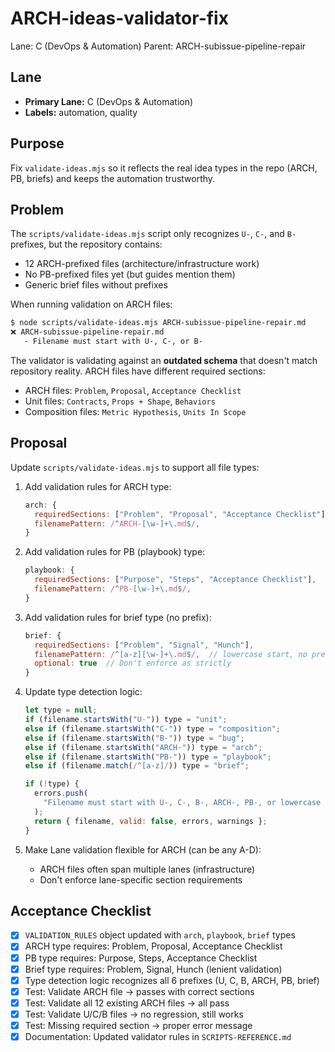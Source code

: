 # ARCH-ideas-validator-fix

Lane: C (DevOps & Automation)
Parent: ARCH-subissue-pipeline-repair

## Lane

- **Primary Lane:** C (DevOps & Automation)
- **Labels:** automation, quality

## Purpose

Fix `validate-ideas.mjs` so it reflects the real idea types in the repo (ARCH, PB, briefs) and keeps the automation trustworthy.

## Problem

The `scripts/validate-ideas.mjs` script only recognizes `U-`, `C-`, and `B-` prefixes, but the repository contains:

- 12 ARCH-prefixed files (architecture/infrastructure work)
- No PB-prefixed files yet (but guides mention them)
- Generic brief files without prefixes

When running validation on ARCH files:

```bash
$ node scripts/validate-ideas.mjs ARCH-subissue-pipeline-repair.md
❌ ARCH-subissue-pipeline-repair.md
   - Filename must start with U-, C-, or B-
```

The validator is validating against an **outdated schema** that doesn't match repository reality. ARCH files have different required sections:

- ARCH files: `Problem`, `Proposal`, `Acceptance Checklist`
- Unit files: `Contracts`, `Props + Shape`, `Behaviors`
- Composition files: `Metric Hypothesis`, `Units In Scope`

## Proposal

Update `scripts/validate-ideas.mjs` to support all file types:

1. Add validation rules for ARCH type:

   ```javascript
   arch: {
     requiredSections: ["Problem", "Proposal", "Acceptance Checklist"],
     filenamePattern: /^ARCH-[\w-]+\.md$/,
   }
   ```

2. Add validation rules for PB (playbook) type:

   ```javascript
   playbook: {
     requiredSections: ["Purpose", "Steps", "Acceptance Checklist"],
     filenamePattern: /^PB-[\w-]+\.md$/,
   }
   ```

3. Add validation rules for brief type (no prefix):

   ```javascript
   brief: {
     requiredSections: ["Problem", "Signal", "Hunch"],
     filenamePattern: /^[a-z][\w-]+\.md$/,  // lowercase start, no prefix
     optional: true  // Don't enforce as strictly
   }
   ```

4. Update type detection logic:

   ```javascript
   let type = null;
   if (filename.startsWith("U-")) type = "unit";
   else if (filename.startsWith("C-")) type = "composition";
   else if (filename.startsWith("B-")) type = "bug";
   else if (filename.startsWith("ARCH-")) type = "arch";
   else if (filename.startsWith("PB-")) type = "playbook";
   else if (filename.match(/^[a-z]/)) type = "brief";

   if (!type) {
     errors.push(
       "Filename must start with U-, C-, B-, ARCH-, PB-, or lowercase letter",
     );
     return { filename, valid: false, errors, warnings };
   }
   ```

5. Make Lane validation flexible for ARCH (can be any A-D):
   - ARCH files often span multiple lanes (infrastructure)
   - Don't enforce lane-specific section requirements

## Acceptance Checklist

- [x] `VALIDATION_RULES` object updated with `arch`, `playbook`, `brief` types
- [x] ARCH type requires: Problem, Proposal, Acceptance Checklist
- [x] PB type requires: Purpose, Steps, Acceptance Checklist
- [x] Brief type requires: Problem, Signal, Hunch (lenient validation)
- [x] Type detection logic recognizes all 6 prefixes (U, C, B, ARCH, PB, brief)
- [x] Test: Validate ARCH file → passes with correct sections
- [x] Test: Validate all 12 existing ARCH files → all pass
- [x] Test: Validate U/C/B files → no regression, still works
- [x] Test: Missing required section → proper error message
- [x] Documentation: Updated validator rules in `SCRIPTS-REFERENCE.md`
